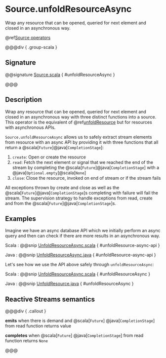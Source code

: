 # Source.unfoldResourceAsync

Wrap any resource that can be opened, queried for next element and closed in an asynchronous way.

@ref[Source operators](../index.md#source-operators)

@@@div { .group-scala }

## Signature

@@signature [Source.scala](/akka-stream/src/main/scala/akka/stream/scaladsl/Source.scala) { #unfoldResourceAsync }

@@@

## Description

Wrap any resource that can be opened, queried for next element and closed in an asynchronous way with three distinct functions into a source. This operator is the equivalent of @ref[unfoldResource](unfoldResource.md) but for resources with asynchronous APIs.

`Source.unfoldResourceAsync` allows us to safely extract stream elements from resource with an async API by providing it with 
three functions that all return a @scala[`Future`]@java[`CompletionStage`]: 

1. `create`: Open or create the resource
1. `read`: Fetch the next element or signal that we reached the end of the stream by completing the @scala[`Future`]@java[`CompletionStage`] with a @java[`Optional.empty`]@scala[`None`]
1. `close`: Close the resource, invoked on end of stream or if the stream fails

All exceptions thrown by create and close as well as the @scala[`Future`]@java[`CompletionStage`]s completing with failure will
fail the stream. The supervision strategy to handle exceptions from read, create and from the @scala[`Future`]@java[`CompletionStage`]s.

## Examples

Imagine we have an async database API which we initially perform an async query and then can
check if there are more results in an asynchronous way.

Scala
:   @@snip [UnfoldResourceAsync.scala](/akka-docs/src/test/scala/docs/stream/operators/source/UnfoldResourceAsync.scala) { #unfoldResource-async-api }

Java
:   @@snip [UnfoldResourceAsync.java](/akka-docs/src/test/java/jdocs/stream/operators/source/UnfoldResourceAsync.java) { #unfoldResource-async-api }

Let's see how we use the API above safely through `unfoldResourceAsync`:

Scala
:   @@snip [UnfoldResourceAsync.scala](/akka-docs/src/test/scala/docs/stream/operators/source/UnfoldResourceAsync.scala) { #unfoldResourceAsync }

Java
:   @@snip [UnfoldResource.java](/akka-docs/src/test/java/jdocs/stream/operators/source/UnfoldResourceAsync.java) { #unfoldResourceAsync }

## Reactive Streams semantics

@@@div { .callout }

**emits** when there is demand and @scala[`Future`] @java[`CompletionStage`] from read function returns value

**completes** when @scala[`Future`] @java[`CompletionStage`] from read function returns `None`

@@@

